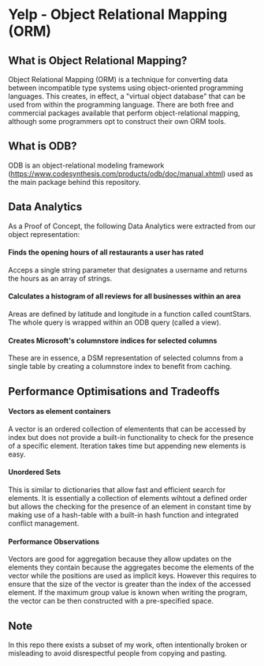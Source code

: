 # Yelp - Object Relational Mapping (ORM)

## What is Object Relational Mapping?
Object Relational Mapping (ORM) is a technique for converting data between incompatible type systems using object-oriented programming languages. This creates, in effect, a "virtual object database" that can be used from within the programming language. There are both free and commercial packages available that perform object-relational mapping, although some programmers opt to construct their own ORM tools.

## What is ODB?
ODB is an object-relational modeling framework (https://www.codesynthesis.com/products/odb/doc/manual.xhtml) used as the main package behind this repository.

## Data Analytics

As a Proof of Concept, the following Data Analytics were extracted from our object representation:

#### Finds the opening hours of all restaurants a user has rated ####

Acceps a single string parameter that designates a username and returns the hours as an array of strings.

#### Calculates a histogram of all reviews for all businesses within an area ####

Areas are defined by latitude and longitude in a function called countStars.  The whole query is wrapped within an ODB query (called a view).

#### Creates Microsoft's columnstore indices for selected columns ####

These are in essence, a DSM representation of selected columns from a single table by creating a columnstore index to benefit from caching.

## Performance Optimisations and Tradeoffs

#### Vectors as element containers ####

A vector is an ordered collection of elementents that can be accessed by index but does not provide a built-in functionality to check for the presence of a specific element.  Iteration takes time but appending new elements is easy.

#### Unordered Sets ####

This is similar to dictionaries that allow fast and efficient search for elements.  It is essentially a collection of elements wihtout a defined order but allows the checking for the presence of an element in constant time by making use of a hash-table with a built-in hash function and integrated conflict management.

#### Performance Observations ####

Vectors are good for aggregation because they allow updates on the elements they contain because the aggregates become the elements of the vector while the positions are used as implicit keys.  However this requires to ensure that the size of the vector is greater than the index of the accessed element.  If the maximum group value is known when writing the program, the vector can be then constructed with a pre-specified space.

## Note
In this repo there exists a subset of my work, often intentionally broken or misleading to avoid disrespectful people from copying and
pasting.
